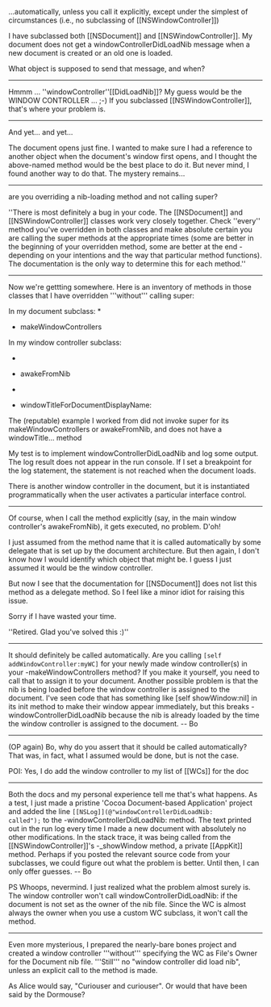 ...automatically, unless you call it explicitly, except under the simplest of circumstances (i.e., no subclassing of [[NSWindowController]])

I have subclassed both [[NSDocument]] and [[NSWindowController]]. My document does not get a windowControllerDidLoadNib message when a new document is created or an old one is loaded.

What object is supposed to send that message, and when?

----

Hmmm ... ''windowController''[[DidLoadNib]]?  My guess would be the WINDOW CONTROLLER ... ;-) If you subclassed [[NSWindowController]], that's where your problem is.

----

And yet... and yet...

The document opens just fine. I wanted to make sure I had a reference to another object when the document's window first opens, and I thought the above-named method would be the best place to do it. But never mind, I found another way to do that. The mystery remains...

----

are you overriding a nib-loading method and not calling super?

''There is most definitely a bug in your code. The [[NSDocument]] and [[NSWindowController]] classes work very closely together. Check ''every'' method you've overridden in both classes and make absolute certain you are calling the super methods at the appropriate times (some are better in the beginning of your overridden method, some are better at the end - depending on your intentions and the way that particular method functions). The documentation is the only way to determine this for each method.''

----

Now we're gettting somewhere. Here is an inventory of methods in those classes that I have overridden '''without''' calling super:

In my document subclass:
*
- makeWindowControllers

In my window controller subclass:

*
- awakeFromNib              
*
- windowTitleForDocumentDisplayName:     


The (reputable) example I worked from did not invoke super for its makeWindowControllers or awakeFromNib, and does not have a windowTitle... method

My test is to implement windowControllerDidLoadNib and log some output. The log result does not appear in the run console.
If I set a breakpoint for the log statement, the statement is not reached when the document loads.

There is another window controller in the document, but it is instantiated programmatically when the user activates a particular interface control.

----

Of course, when I call the method explicitly (say, in the main window controller's awakeFromNib), it gets executed, no problem. D'oh!

I just assumed from the method name that it is called automatically by some delegate that is set up by the document architecture.
But then again, I don't know how I would identify which object that might be. I guess I just assumed it would be the window controller.

But now I see that the documentation for [[NSDocument]] does not list this method as a delegate method. So I feel like a minor idiot for raising this issue.

Sorry if I have wasted your time.

''Retired. Glad you've solved this :)''

----

It should definitely be called automatically.  Are you calling <code>[self addWindowController:myWC]</code> for your newly made window controller(s) in your -makeWindowControllers method?  If you make it yourself, you need to call that to assign it to your document.  Another possible problem is that the nib is being loaded before the window controller is assigned to the document.  I've seen code that has something like [self showWindow:nil] in its init method to make their window appear immediately, but this breaks -windowControllerDidLoadNib because the nib is already loaded by the time the window controller is assigned to the document.  -- Bo

----

(OP again) Bo, why do you assert that it should be called automatically? That was, in fact, what I assumed would be done, but is not the case.

POI: Yes, I do add the window controller to my list of [[WCs]] for the doc

----

Both the docs and my personal experience tell me that's what happens.  As a test, I just made a pristine 'Cocoa Document-based Application' project and added the line <code>[[NSLog]](@"windowControllerDidLoadNib: called");</code> to the -windowControllerDidLoadNib: method.  The text printed out in the run log every time I made a new document with absolutely no other modifications.  In the stack trace, it was being called from the [[NSWindowController]]'s -_showWindow method, a private [[AppKit]] method.  Perhaps if you posted the relevant source code from your subclasses, we could figure out what the problem is better.  Until then, I can only offer guesses. -- Bo

PS  Whoops, nevermind.  I just realized what the problem almost surely is.  The window controller won't call windowControllerDidLoadNib: if the document is not set as the owner of the nib file.  Since the WC is almost always the owner when you use a custom WC subclass, it won't call the method.

----

Even more mysterious, I prepared the nearly-bare bones project and created a window controller '''without''' specifying the WC as File's Owner for the Document nib file. '''Still''' no "window controller did load nib", unless an explicit call to the method is made.

As Alice would say, "Curiouser and curiouser". Or would that have been said by the Dormouse?